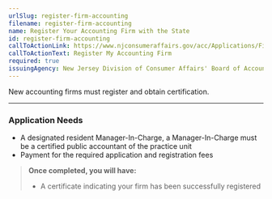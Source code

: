 ```yaml
---
urlSlug: register-firm-accounting
filename: register-firm-accounting
name: Register Your Accounting Firm with the State
id: register-firm-accounting
callToActionLink: https://www.njconsumeraffairs.gov/acc/Applications/Firm-Registration-Application.pdf
callToActionText: Register My Accounting Firm
required: true
issuingAgency: New Jersey Division of Consumer Affairs' Board of Accountancy
---
```

New accounting firms must register and obtain certification.

---
### Application Needs 

* A designated resident Manager-In-Charge, a Manager-In-Charge must be a certified public accountant of the practice unit
* Payment for the required application and registration fees

>**Once completed, you will have:**
>
>* A certificate indicating your firm has been successfully registered